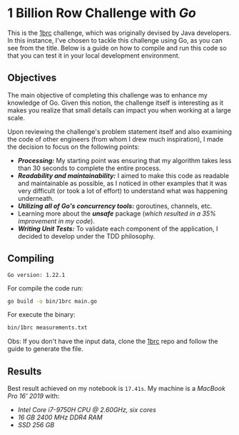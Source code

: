 # 1 Billion Row Challenge with *Go*
This is the [1brc](https://github.com/gunnarmorling/1brc) challenge, which was originally devised by Java developers. In this instance, I've chosen to tackle this challenge using Go, as you can see from the title. Below is a guide on how to compile and run this code so that you can test it in your local development environment.

## Objectives
The main objective of completing this challenge was to enhance my knowledge of Go. Given this notion, the challenge itself is interesting as it makes you realize that small details can impact you when working at a large scale.

Upon reviewing the challenge's problem statement itself and also examining the code of other engineers (from whom I drew much inspiration), I made the decision to focus on the following points:

- ***Processing:*** My starting point was ensuring that my algorithm takes less than 30 seconds to complete the entire process.
- ***Readability and maintainability:*** I aimed to make this code as readable and maintainable as possible, as I noticed in other examples that it was very difficult (or took a lot of effort) to understand what was happening underneath.
- ***Utilizing all of Go's concurrency tools:*** goroutines, channels, etc.
- Learning more about the ***unsafe*** package (*which resulted in a 35% improvement in my code*).
- ***Writing Unit Tests:*** To validate each component of the application, I decided to develop under the TDD philosophy.

## Compiling
`Go version: 1.22.1`

For compile the code run:
``` bash
go build -o bin/1brc main.go
```
For execute the binary:
``` bash
bin/1brc measurements.txt
```
Obs: If you don't have the input data, clone the [1brc](https://github.com/gunnarmorling/1brc) repo and follow the guide to generate the file.

## Results
Best result achieved on my notebook is `17.41s`. My machine is a *MacBook Pro 16' 2019* with:
- *Intel Core i7-9750H CPU @ 2.60GHz, six cores*
- *16 GB 2400 MHz DDR4 RAM*
- *SSD 256 GB*
